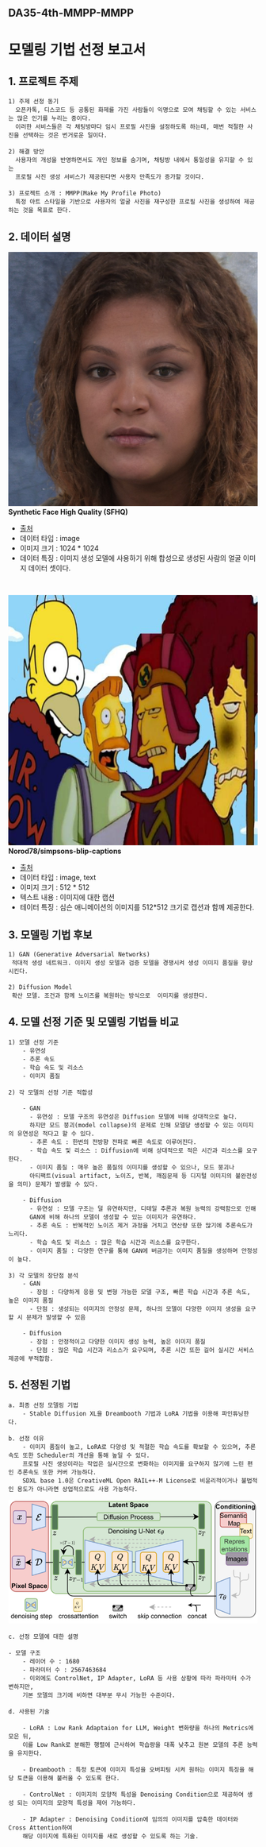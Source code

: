 ## DA35-4th-MMPP-MMPP
# 모델링 기법 선정 보고서
  
## 1. 프로젝트 주제 
    1) 주제 선정 동기 
      오픈카톡, 디스코드 등 공통된 화제를 가진 사람들이 익명으로 모여 채팅할 수 있는 서비스는 많은 인기를 누리는 중이다. 
      이러한 서비스들은 각 채팅방마다 임시 프로필 사진을 설정하도록 하는데, 매번 적절한 사진을 선택하는 것은 번거로운 일이다.

    2) 해결 방안 
      사용자의 개성을 반영하면서도 개인 정보를 숨기며, 채팅방 내에서 통일성을 유지할 수 있는 
      프로필 사진 생성 서비스가 제공된다면 사용자 만족도가 증가할 것이다.

    3) 프로젝트 소개 : MMPP(Make My Profile Photo)
      특정 아트 스타일을 기반으로 사용자의 얼굴 사진을 재구성한 프로필 사진을 생성하여 제공하는 것을 목표로 한다.

## 2. 데이터 설명

<img src=https://github.com/Playdata-G-DA35/DA-35-4th-MMPP-MMPP/blob/main/%EB%B3%B4%EA%B3%A0%EC%84%9C/img/sfhq1.jpg width=512 height=512><br>
**Synthetic Face High Quality (SFHQ)**
- [출처](https://www.kaggle.com/datasets/selfishgene/synthetic-faces-high-quality-sfhq-part-1)            
- 데이터 타입 : image
- 이미지 크기 : 1024 * 1024 
- 데이터 특징 : 이미지 생성 모델에 사용하기 위해 합성으로 생성된 사람의 얼굴 이미지 데이터 셋이다.
<br>

![simpson](./img/simpson.jpg)<br>
**Norod78/simpsons-blip-captions**
 - [출처](https://huggingface.co/datasets/Norod78/simpsons-blip-captions)
 - 데이터 타입 : image, text
 - 이미지 크기 : 512 * 512
 - 텍스트 내용 : 이미지에 대한 캡션
 - 테이터 특징 : 심슨 애니메이션의 이미지를 512*512 크기로 캡션과 함께 제공한다.

## 3. 모델링 기법 후보    
    1) GAN (Generative Adversarial Networks)
     적대적 생성 네트워크. 이미지 생성 모델과 검증 모델을 경쟁시켜 생성 이미지 품질을 향상시킨다.
    
    2) Diffusion Model
     확산 모델. 조건과 함께 노이즈를 복원하는 방식으로  이미지를 생성한다.


## 4. 모델 선정 기준 및 모델링 기법들 비교
    1) 모델 선정 기준
        - 유연성
        - 추론 속도
        - 학습 속도 및 리소스
        - 이미지 품질
  
    2) 각 모델의 선정 기준 적합성

        - GAN
          - 유연성 : 모델 구조의 유연성은 Diffusion 모델에 비해 상대적으로 높다. 
          하지만 모드 붕괴(model collapse)의 문제로 인해 모델당 생성할 수 있는 이미지의 유연성은 적다고 할 수 있다.
          - 추론 속도 : 한번의 전방향 전파로 빠른 속도로 이루어진다.
          - 학습 속도 및 리소스 : Diffusion에 비해 상대적으로 적은 시간과 리소스를 요구한다.
          - 이미지 품질 : 매우 높은 품질의 이미지를 생성할 수 있으나, 모드 붕괴나 
          아티팩트(visual artifact, 노이즈, 반복, 깨짐문제 등 디지털 이미지의 불완전성을 의미) 문제가 발생할 수 있다.
  
        - Diffusion
          - 유연성 : 모델 구조는 덜 유연하지만, 디테일 추론과 복원 능력의 강력함으로 인해 
          GAN에 비해 하나의 모델이 생성할 수 있는 이미지가 유연하다.
          - 추론 속도 : 반복적인 노이즈 제거 과정을 거치고 연산량 또한 많기에 추론속도가 느리다.
          - 학습 속도 및 리소스 : 많은 학습 시간과 리소스를 요구한다.
          - 이미지 품질 : 다양한 연구를 통해 GAN에 버금가는 이미지 품질을 생성하며 안정성이 높다. 
  
    3) 각 모델의 장단점 분석
        - GAN
          - 장점 : 다양하게 응용 및 변형 가능한 모델 구조, 빠른 학습 시간과 추론 속도, 높은 이미지 품질
          - 단점 : 생성되는 이미지의 안정성 문제, 하나의 모델이 다양한 이미지 생성을 요구할 시 문제가 발생할 수 있음

        - Diffusion
          - 장점 : 안정적이고 다양한 이미지 생성 능력, 높은 이미지 품질
          - 단점 : 많은 학습 시간과 리소스가 요구되며, 추론 시간 또한 길어 실시간 서비스 제공에 부적합함.

## 5. 선정된 기법
    a. 최종 선정 모델링 기법
        - Stable Diffusion XL을 Dreambooth 기법과 LoRA 기법을 이용해 파인튜닝한다.
    
    b. 선정 이유
        - 이미지 품질이 높고, LoRA로 다양성 및 적절한 학습 속도를 확보할 수 있으며, 추론 속도 또한 Scheduler의 개선을 통해 높일 수 있다. 
        프로필 사진 생성이라는 작업은 실시간으로 변화하는 이미지를 요구하지 않기에 느린 편인 추론속도 또한 커버 가능하다. 
        SDXL base 1.0은 CreativeML Open RAIL++-M License로 비윤리적이거나 불법적인 용도가 아니라면 상업적으로도 사용 가능하다.
  
  ![StableDiffusion](./img/Stable_Diffusion.png)

    c. 선정 모델에 대한 설명

    - 모델 구조
        - 레이어 수 : 1680
        - 파라미터 수 : 2567463684
        - 이외에도 ControlNet, IP Adapter, LoRA 등 사용 상황에 따라 파라미터 수가 변하지만, 
        기본 모델의 크기에 비하면 대부분 무시 가능한 수준이다.

    d. 사용된 기술

        - LoRA : Low Rank Adaptaion for LLM, Weight 변화량을 하나의 Metrics에 모은 뒤, 
        이를 Low Rank로 분해한 행렬에 근사하여 학습량을 대폭 낮추고 원본 모델의 추론 능력을 유지한다. 

        - Dreambooth : 특정 토큰에 이미지 특성을 오버피팅 시켜 원하는 이미지 특징을 해당 토큰을 이용해 불러올 수 있도록 한다.

        - ControlNet : 이미지의 모양적 특성을 Denoising Condition으로 제공하여 생성 되는 이미지의 모양적 특성을 제어 가능하다.
  
        - IP Adapter : Denoising Condition에 임의의 이미지를 압축한 데이터와 Cross Attention하여 
        해당 이미지에 특화된 이미지를 새로 생성할 수 있도록 하는 기술.
